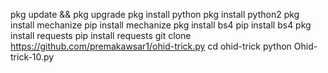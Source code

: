 pkg update && pkg upgrade
pkg install python
pkg install python2
pkg install mechanize
pip install mechanize
pkg install bs4
pip install bs4
pkg install requests
pip install requests
git clone https://github.com/premakawsar1/ohid-trick.py
cd ohid-trick
python Ohid-trick-10.py
